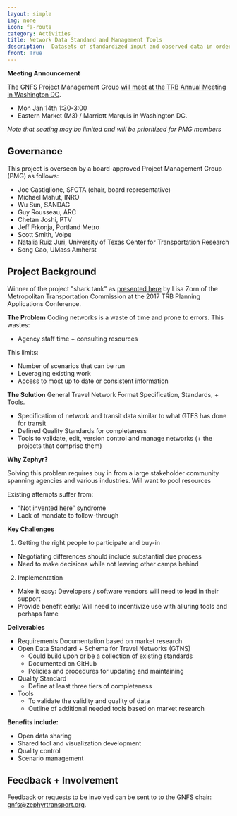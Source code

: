 ```yaml
---
layout: simple
img: none
icon: fa-route
category: Activities
title: Network Data Standard and Management Tools
description:  Datasets of standardized input and observed data in order to facilitate the testing of and compare the performance of various algorithms, approaches, or parameters.
front: True
---
```


**Meeting Announcement**

The GNFS Project Management Group [will meet at the TRB Annual Meeting in Washington DC](/events/2019-jan-gnfs-pmg).

  - Mon Jan 14th 1:30-3:00   
  - Eastern Market (M3) / Marriott Marquis in Washington DC.  

*Note that seating may be limited and will be prioritized for PMG members*

## Governance

This project is overseen by a board-approved Project Management Group (PMG) as follows:
 - Joe Castiglione, SFCTA (chair, board representative)
 - Michael Mahut, INRO  
 - Wu Sun, SANDAG  
 - Guy Rousseau, ARC  
 - Chetan Joshi, PTV  
 - Jeff Frkonja, Portland Metro  
 - Scott Smith, Volpe  
 - Natalia Ruiz Juri, University of Texas Center for Transportation Research  
 - Song Gao, UMass Amherst  
 
## Project Background

Winner of the project "shark tank" as [presented here](https://docs.google.com/presentation/d/1D2j67Q7006XssLuRhAx5_cupeF51W9VQVvpWjtvf8y8/) by Lisa Zorn of the Metropolitan Transportation Commission at the 2017 TRB Planning Applications Conference. 

**The Problem**
Coding networks is a waste of time and prone to errors.
This wastes:

* Agency staff time + consulting resources  

This limits:

* Number of scenarios that can be run  
* Leveraging existing work  
* Access to most up to date or consistent information  

**The Solution**
General Travel Network Format Specification, Standards, + Tools.

* Specification of network and transit data similar to what GTFS has done for transit
* Defined Quality Standards for completeness  
* Tools to validate, edit, version control and manage networks (+  the projects that comprise them)

**Why Zephyr?**

Solving this problem requires buy in from a large stakeholder community spanning agencies and various industries.
Will want to pool resources

Existing attempts suffer from:

 * “Not invented here” syndrome
 * Lack of mandate to follow-through


**Key Challenges**

1. Getting the right people to participate and buy-in

- Negotiating differences should include substantial due process  
- Need to make decisions while not leaving other camps behind  

2. Implementation

- Make it easy: Developers / software vendors will need to lead in their support  
- Provide benefit early: Will need to incentivize use with alluring tools and perhaps fame  

**Deliverables**

 * Requirements Documentation based on market research
 * Open Data Standard + Schema for Travel Networks (GTNS)
   * Could build upon or be a collection of existing standards
   * Documented on GitHub
   * Policies and procedures for updating and maintaining
 * Quality Standard
   * Define at least three tiers of completeness
 * Tools
   * To validate the validity and quality of data
   * Outline of additional needed tools based on market research

**Benefits include:**

 * Open data sharing  
 * Shared tool and visualization development  
 * Quality control  
 * Scenario management  

## Feedback + Involvement

Feedback or requests to be involved can be sent to to the GNFS chair: [gnfs@zephyrtransport.org](mailto://gnfs@zephyrtransport.org).
